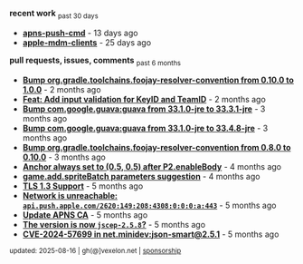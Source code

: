 **recent work** <sub>past 30 days</sub>

  - **[apns-push-cmd](https://github.com/petarov/apns-push-cmd)** - 13 days ago
  - **[apple-mdm-clients](https://github.com/petarov/apple-mdm-clients)** - 25 days ago

**pull requests, issues, comments** <sub>past 6 months</sub>

  - **[Bump org.gradle.toolchains.foojay-resolver-convention from 0.10.0 to 1.0.0](https://github.com/petarov/apple-mdm-clients/pull/8#issuecomment-2913071243)** - 2 months ago
  - **[Feat: Add input validation for KeyID and TeamID](https://github.com/petarov/apns-push-cmd/pull/14)** - 2 months ago
  - **[Bump com.google.guava:guava from 33.1.0-jre to 33.3.1-jre](https://github.com/petarov/apple-mdm-clients/pull/6#issuecomment-2835049988)** - 3 months ago
  - **[Bump com.google.guava:guava from 33.1.0-jre to 33.4.8-jre](https://github.com/petarov/apple-mdm-clients/pull/3#issuecomment-2834568299)** - 3 months ago
  - **[Bump org.gradle.toolchains.foojay-resolver-convention from 0.8.0 to 0.10.0](https://github.com/petarov/apple-mdm-clients/pull/1#issuecomment-2834560869)** - 3 months ago
  - **[Anchor always set to (0.5, 0.5) after P2.enableBody](https://github.com/phaserjs/phaser/issues/938)** - 4 months ago
  - **[game.add.spriteBatch parameters suggestion](https://github.com/phaserjs/phaser/issues/1000)** - 4 months ago
  - **[TLS 1.3 Support](https://github.com/eclipse-vertx/vert.x/issues/2729#issuecomment-2701144322)** - 5 months ago
  - **[Network is unreachable: `api.push.apple.com/2620:149:208:4308:0:0:0:a:443`](https://github.com/jchambers/pushy/issues/1044#issuecomment-2698360200)** - 5 months ago
  - **[Update APNS CA](https://github.com/petarov/apns-push-cmd/issues/11)** - 5 months ago
  - **[The version is now `jscep-2.5.8`?](https://github.com/seize-the-dave/jscep/issues/364)** - 5 months ago
  - **[CVE-2024-57699 in net.minidev:json-smart@2.5.1](https://github.com/AzureAD/microsoft-authentication-library-for-java/issues/908#issuecomment-2666788607)** - 5 months ago

<sub>updated: 2025-08-16 | gh(@]vexelon.net | [sponsorship](https://liberapay.com/petarov)</sub>